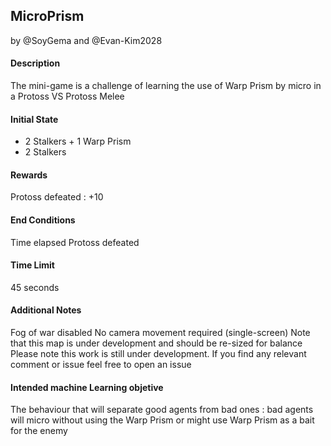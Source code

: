 

## MicroPrism
by @SoyGema and @Evan-Kim2028


#### Description
The mini-game is a challenge of learning the use of Warp Prism by micro in a Protoss VS Protoss Melee

#### Initial State

*   2 Stalkers + 1 Warp Prism
*   2 Stalkers

#### Rewards

Protoss defeated : +10

#### End Conditions

Time elapsed
Protoss  defeated

#### Time Limit

45 seconds

#### Additional Notes

Fog of war disabled
No camera movement required (single-screen)
Note that this map is under development and should be re-sized for balance
Please note this work is still under development. If you find any relevant comment or issue feel free to open an issue

#### Intended machine Learning objetive
 The behaviour that will separate good agents from bad ones : bad agents will micro without using the Warp Prism or might use Warp Prism as a bait for the enemy
